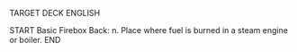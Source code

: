 TARGET DECK
ENGLISH

START
Basic
Firebox
Back: n. Place where fuel is burned in a steam engine or boiler.
END
